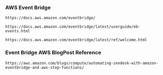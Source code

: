 ### AWS Event Bridge
```
https://docs.aws.amazon.com/eventbridge/
```
```
https://docs.aws.amazon.com/eventbridge/latest/userguide/eb-events.html
```
```
https://docs.aws.amazon.com/eventbridge/latest/ref/welcome.html
```

### Event Bridge AWS BlogPost Reference
```
https://aws.amazon.com/blogs/compute/automating-zendesk-with-amazon-eventbridge-and-aws-step-functions/
```